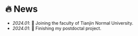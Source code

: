 
# 🔥 News
- *2024.01*: 🎉 Joining the faculty of Tianjin Normal University.
- *2024.01*: 🎉 Finishing my postdoctal project.